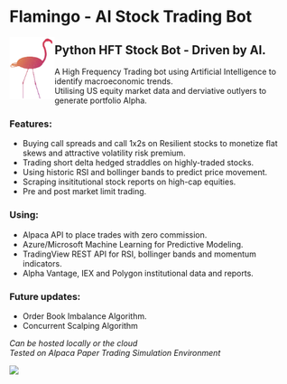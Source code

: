 # Flamingo - AI Stock Trading Bot
<img align="left" img src="https://github.com/AMACarter/Flamingo-AI-Stock-Trading-Bot/blob/main/assets/flamingobot.gif" width="80" height="110"/>  

## Python HFT Stock Bot - Driven by AI.  
A High Frequency Trading bot using Artificial Intelligence to identify macroeconomic trends.  
Utilising US equity market data and derviative outlyers to generate portfolio Alpha.

### Features:
- Buying call spreads and call 1x2s on Resilient stocks to monetize flat skews and attractive volatility risk premium.
- Trading short delta  hedged straddles on highly-traded stocks.   
- Using historic RSI and bollinger bands to predict price movement.  
- Scraping insititutional stock reports on high-cap equities. 
- Pre and post market limit trading. 

### Using:
- Alpaca API to place trades with zero commission.
- Azure/Microsoft Machine Learning for Predictive Modeling.
- TradingView REST API for RSI, bollinger bands and momentum indicators.
- Alpha Vantage, IEX and Polygon institutional data and reports.

### Future updates:
- Order Book Imbalance Algorithm.
- Concurrent Scalping Algorithm

*Can be hosted locally or the cloud*  
*Tested on Alpaca Paper Trading Simulation Environment*  

<a href="https://www.buymeacoffee.com/amacarter"><img src="https://img.buymeacoffee.com/button-api/?text=Buy me a coffee&emoji=&slug=amacarter&button_colour=BD5FFF&font_colour=ffffff&font_family=Cookie&outline_colour=000000&coffee_colour=FFDD00"></a>
